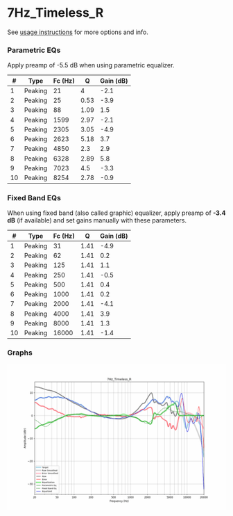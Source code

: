 # 7Hz_Timeless_R
See [usage instructions](https://github.com/jaakkopasanen/AutoEq#usage) for more options and info.

### Parametric EQs
Apply preamp of -5.5 dB when using parametric equalizer.

|   # | Type    |   Fc (Hz) |    Q |   Gain (dB) |
|-----|---------|-----------|------|-------------|
|   1 | Peaking |        21 | 4    |        -2.1 |
|   2 | Peaking |        25 | 0.53 |        -3.9 |
|   3 | Peaking |        88 | 1.09 |         1.5 |
|   4 | Peaking |      1599 | 2.97 |        -2.1 |
|   5 | Peaking |      2305 | 3.05 |        -4.9 |
|   6 | Peaking |      2623 | 5.18 |         3.7 |
|   7 | Peaking |      4850 | 2.3  |         2.9 |
|   8 | Peaking |      6328 | 2.89 |         5.8 |
|   9 | Peaking |      7023 | 4.5  |        -3.3 |
|  10 | Peaking |      8254 | 2.78 |        -0.9 |

### Fixed Band EQs
When using fixed band (also called graphic) equalizer, apply preamp of **-3.4 dB** (if available) and set gains manually with these parameters.

|   # | Type    |   Fc (Hz) |    Q |   Gain (dB) |
|-----|---------|-----------|------|-------------|
|   1 | Peaking |        31 | 1.41 |        -4.9 |
|   2 | Peaking |        62 | 1.41 |         0.2 |
|   3 | Peaking |       125 | 1.41 |         1.1 |
|   4 | Peaking |       250 | 1.41 |        -0.5 |
|   5 | Peaking |       500 | 1.41 |         0.4 |
|   6 | Peaking |      1000 | 1.41 |         0.2 |
|   7 | Peaking |      2000 | 1.41 |        -4.1 |
|   8 | Peaking |      4000 | 1.41 |         3.9 |
|   9 | Peaking |      8000 | 1.41 |         1.3 |
|  10 | Peaking |     16000 | 1.41 |        -1.4 |

### Graphs
![](./7Hz_Timeless_R.png)
